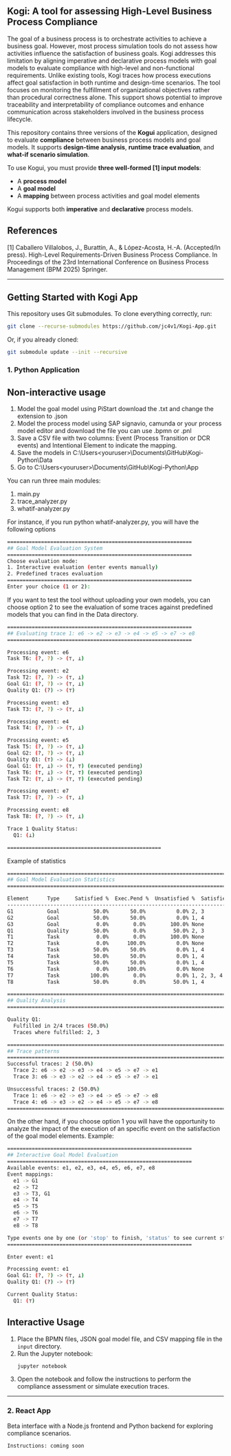 ## Kogi: A tool for assessing High-Level Business Process Compliance

The goal of a business process is to orchestrate activities to achieve a business goal. However, most process simulation tools do not assess how activities influence the satisfaction of business goals. Kogi addresses this limitation by aligning imperative and declarative process models with goal models to evaluate compliance with high-level and non-functional requirements. Unlike existing tools, Kogi traces how process executions affect goal satisfaction in both runtime and design-time scenarios. The tool focuses on monitoring the fulfillment of organizational objectives rather than procedural correctness alone. This support shows potential to improve traceability and interpretability of compliance outcomes and enhance communication across stakeholders involved in the business process lifecycle.

This repository contains three versions of the **Kogui** application, designed to evaluate **compliance** between business process models and goal models. It supports **design-time analysis**, **runtime trace evaluation**, and **what-if scenario simulation**.

To use Kogui, you must provide **three well-formed [1] input models**:
- A **process model**
- A **goal model**
- A **mapping** between process activities and goal model elements

Kogui supports both **imperative** and **declarative** process models.

## References

[1] Caballero Villalobos, J., Burattin, A., & López-Acosta, H.-A. (Accepted/In press). High-Level Requirements-Driven Business Process Compliance. In Proceedings of the 23rd International Conference on Business Process Management (BPM 2025) Springer.

---

##  Getting Started with Kogi App

This repository uses Git submodules. To clone everything correctly, run:

```bash
git clone --recurse-submodules https://github.com/jc4v1/Kogi-App.git
```

Or, if you already cloned:

```bash
git submodule update --init --recursive
```


### 1. Python Application

## Non-interactive usage
1. Model the goal model using PiStart download the .txt and change the extension to .json
2. Model the process model using SAP signavio, camunda or your process model editor and download the file you can use .bpmn  or .pnl
3. Save a CSV file with two columns: Event (Process Transition or DCR events) and Intentional Element to indicate the mapping.
4. Save the models in C:\Users\<youruser>\Documents\GitHub\Kogi-Python\Data
5. Go to C:\Users\<youruser>\Documents\GitHub\Kogi-Python\App

You can run three main modules:
1. main.py
2. trace_analyzer.py
3. whatif-analyzer.py

For instance, if you run python whatif-analyzer.py, you will have the following options 

```bash
============================================================
## Goal Model Evaluation System
============================================================
Choose evaluation mode:
1. Interactive evaluation (enter events manually)
2. Predefined traces evaluation
============================================================
Enter your choice (1 or 2):
```

If you want to test the tool without uploading your own models, you can choose option 2 to see the evaluation of some traces against predefined models that you can find in the Data directory.

```bash
============================================================
## Evaluating trace 1: e6 -> e2 -> e3 -> e4 -> e5 -> e7 -> e8
============================================================

Processing event: e6
Task T6: (?, ?) -> (⊤, ⊥)

Processing event: e2
Task T2: (?, ?) -> (⊤, ⊥)
Goal G1: (?, ?) -> (⊤, ⊥)
Quality Q1: (?) -> (⊤)

Processing event: e3
Task T3: (?, ?) -> (⊤, ⊥)

Processing event: e4
Task T4: (?, ?) -> (⊤, ⊥)

Processing event: e5
Task T5: (?, ?) -> (⊤, ⊥)
Goal G2: (?, ?) -> (⊤, ⊥)
Quality Q1: (⊤) -> (⊥)
Goal G1: (⊤, ⊥) -> (⊤, ⊤) (executed pending)
Task T6: (⊤, ⊥) -> (⊤, ⊤) (executed pending)
Task T2: (⊤, ⊥) -> (⊤, ⊤) (executed pending)

Processing event: e7
Task T7: (?, ?) -> (⊤, ⊥)

Processing event: e8
Task T8: (?, ?) -> (⊤, ⊥)

Trace 1 Quality Status:
  Q1: (⊥)

==================================================

```


Example of statistics

```bash
================================================================================
## Goal Model Evaluation Statistics
================================================================================

Element      Type     Satisfied %  Exec.Pend %  Unsatisfied %  Satisfied Traces
------------------------------------------------------------------------------------------
G1           Goal           50.0%       50.0%          0.0% 2, 3
G2           Goal           50.0%       50.0%          0.0% 1, 4
G3           Goal            0.0%        0.0%        100.0% None
Q1           Quality        50.0%        0.0%         50.0% 2, 3
T1           Task            0.0%        0.0%        100.0% None
T2           Task            0.0%      100.0%          0.0% None
T3           Task           50.0%       50.0%          0.0% 1, 4
T4           Task           50.0%       50.0%          0.0% 1, 4
T5           Task           50.0%       50.0%          0.0% 1, 4
T6           Task            0.0%      100.0%          0.0% None
T7           Task          100.0%        0.0%          0.0% 1, 2, 3, 4
T8           Task           50.0%        0.0%         50.0% 1, 4

================================================================================
## Quality Analysis
================================================================================

Quality Q1:
  Fulfilled in 2/4 traces (50.0%)
  Traces where fulfilled: 2, 3

================================================================================
## Trace patterns
================================================================================
Successful traces: 2 (50.0%)
  Trace 2: e6 -> e2 -> e3 -> e4 -> e5 -> e7 -> e1
  Trace 3: e6 -> e3 -> e2 -> e4 -> e5 -> e7 -> e1

Unsuccessful traces: 2 (50.0%)
  Trace 1: e6 -> e2 -> e3 -> e4 -> e5 -> e7 -> e8
  Trace 4: e6 -> e3 -> e2 -> e4 -> e5 -> e7 -> e8
================================================================================

```
On the other hand, if you choose option 1 you will have the opportunity to analyze the impact of the execution of an specific event on the satisfaction of the goal model elements.
Example:

```bash
============================================================
## Interactive Goal Model Evaluation
============================================================
Available events: e1, e2, e3, e4, e5, e6, e7, e8
Event mappings:
  e1 -> G1
  e2 -> T2
  e3 -> T3, G1
  e4 -> T4
  e5 -> T5
  e6 -> T6
  e7 -> T7
  e8 -> T8

Type events one by one (or 'stop' to finish, 'status' to see current state):
============================================================

Enter event: e1

Processing event: e1
Goal G1: (?, ?) -> (⊤, ⊥)
Quality Q1: (?) -> (⊤)

Current Quality Status:
  Q1: (⊤)
```

## Interactive Usage

1. Place the BPMN files, JSON goal model file, and CSV mapping file in the `input` directory.
2. Run the Jupyter notebook:
   ```bash
   jupyter notebook
   ```
3. Open the notebook and follow the instructions to perform the compliance assessment or simulate execution traces.

---

### 2. React App 

Beta interface with a Node.js frontend and Python backend for exploring compliance scenarios.
```bash
Instructions: coming soon
 ```











